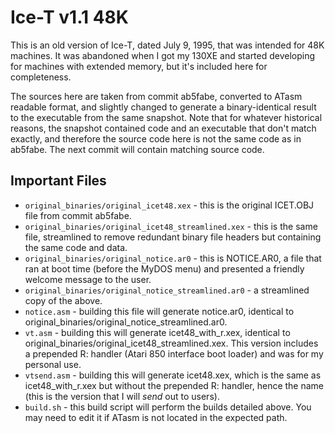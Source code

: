 # Ice-T v1.1 48K
This is an old version of Ice-T, dated July 9, 1995, that was intended for 48K machines. It was abandoned when I got my 130XE and started developing for machines with extended memory, but it's included here for completeness.

The sources here are taken from commit ab5fabe, converted to ATasm readable format, and slightly changed to generate a binary-identical result to the executable from the same snapshot. Note that for whatever historical reasons, the snapshot contained code and an executable that don't match exactly, and therefore the source code here is not the same code as in ab5fabe. The next commit will contain matching source code.

## Important Files
- `original_binaries/original_icet48.xex` - this is the original ICET.OBJ file from commit ab5fabe.
- `original_binaries/original_icet48_streamlined.xex` - this is the same file, streamlined to remove redundant binary file headers but containing the same code and data.
- `original_binaries/original_notice.ar0` - this is NOTICE.AR0, a file that ran at boot time (before the MyDOS menu) and presented a friendly welcome message to the user.
- `original_binaries/original_notice_streamlined.ar0` - a streamlined copy of the above.
- `notice.asm` - building this file will generate notice.ar0, identical to original_binaries/original_notice_streamlined.ar0.
- `vt.asm` - building this will generate icet48_with_r.xex, identical to original_binaries/original_icet48_streamlined.xex. This version includes a prepended R: handler (Atari 850 interface boot loader) and was for my personal use.
- `vtsend.asm` - building this will generate icet48.xex, which is the same as icet48_with_r.xex but without the prepended R: handler, hence the name (this is the version that I will *send* out to users).
- `build.sh` - this build script will perform the builds detailed above. You may need to edit it if ATasm is not located in the expected path.

